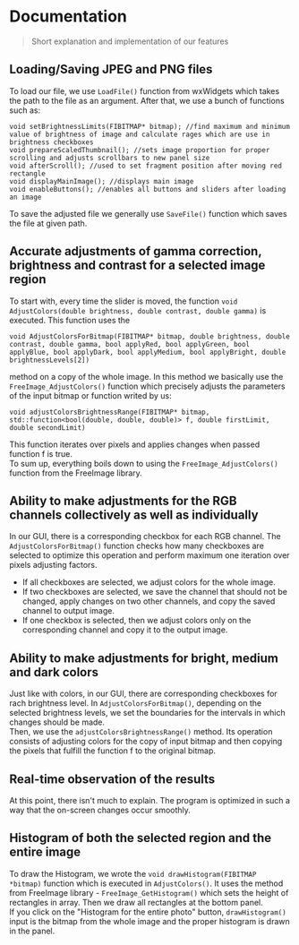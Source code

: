 # Documentation
> Short explanation and implementation of our features

## Loading/Saving JPEG and PNG files
To load our file, we use `LoadFile()` function from wxWidgets which takes the path to the file as an argument.
After that, we use a bunch of functions such as:
```
void setBrightnessLimits(FIBITMAP* bitmap); //find maximum and minimum value of brightness of image and calculate rages which are use in brightness checkboxes
void prepareScaledThumbnail(); //sets image proportion for proper scrolling and adjusts scrollbars to new panel size
void afterScroll(); //used to set fragment position after moving red rectangle
void displayMainImage(); //displays main image
void enableButtons(); //enables all buttons and sliders after loading an image
```
To save the adjusted file we generally use `SaveFile()` function which saves the file at given path.

## Accurate adjustments of gamma correction, brightness and contrast for a selected image region
To start with, every time the slider is moved, the function ```void AdjustColors(double brightness, double contrast, double gamma)``` is executed.
This function uses the 
```
void AdjustColorsForBitmap(FIBITMAP* bitmap, double brightness, double contrast, double gamma, bool applyRed, bool applyGreen, bool applyBlue, bool applyDark, bool applyMedium, bool applyBright, double brightnessLevels[2])
```
method on a copy of the whole image. In this method we basically use the `FreeImage_AdjustColors()` function which precisely adjusts the parameters of the input bitmap or function writed by us: 
```
void adjustColorsBrightnessRange(FIBITMAP* bitmap, std::function<bool(double, double, double)> f, double firstLimit, double secondLimit)
```
This function iterates over pixels and applies changes when passed function f is true.   
To sum up, everything boils down to using the `FreeImage_AdjustColors()` function from the FreeImage library.

## Ability to make adjustments for the RGB channels collectively as well as individually
In our GUI, there is a corresponding checkbox for each RGB channel. 
The `AdjustColorsForBitmap()` function checks how many checkboxes are selected to optimize this operation and perform maximum one iteration over pixels adjusting factors.  
- If all checkboxes are selected, we adjust colors for the whole image.  
- If two checkboxes are selected, we save the channel that should not be changed, apply changes on two other channels, and copy the saved channel to output image.  
- If one checkbox is selected, then we adjust colors only on the corresponding channel and copy it to the output image.  

## Ability to make adjustments for bright, medium and dark colors
Just like with colors, in our GUI, there are corresponding checkboxes for rach brightness level.
In `AdjustColorsForBitmap()`, depending on the selected brightness levels, we set the boundaries for the intervals in which changes should be made.  
Then, we use the `adjustColorsBrightnessRange()` method. Its operation consists of adjusting colors for the copy of input bitmap and then copying the pixels that fulfill the function f to the original bitmap.

## Real-time observation of the results
At this point, there isn't much to explain. The program is optimized in such a way that the on-screen changes occur smoothly.

## Histogram of both the selected region and the entire image
To draw the Histogram, we wrote the `void drawHistogram(FIBITMAP *bitmap)` function which is executed in `AdjustColors()`. It uses the method from FreeImage library - `FreeImage_GetHistogram()` which sets the height of rectangles in array. Then we draw all rectangles at the bottom panel.  
If you click on the "Histogram for the entire photo" button, `drawHistogram()` input is the bitmap from the whole image and the proper histogram is drawn in the panel.

